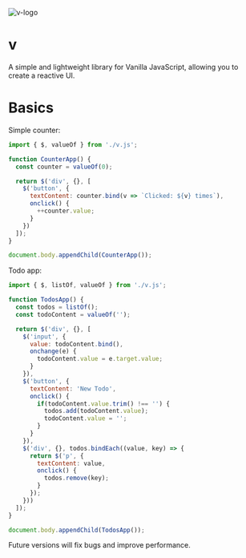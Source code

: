 ![v-logo](https://github.com/hoverek-yt/v/assets/89012686/628a2918-62e7-4e2c-90a9-3596e07379ff)

# v
A simple and lightweight library for Vanilla JavaScript, allowing you to create a reactive UI.

# Basics

Simple counter:
```js
import { $, valueOf } from './v.js';

function CounterApp() {
  const counter = valueOf(0);

  return $('div', {}, [
    $('button', {
      textContent: counter.bind(v => `Clicked: ${v} times`),
      onclick() {
        ++counter.value;
      }
    })
  ]);
}

document.body.appendChild(CounterApp());
```

Todo app:
```js
import { $, listOf, valueOf } from './v.js';

function TodosApp() {
  const todos = listOf();
  const todoContent = valueOf('');

  return $('div', {}, [
    $('input', {
      value: todoContent.bind(),
      onchange(e) {
        todoContent.value = e.target.value;
      }
    }),
    $('button', {
      textContent: 'New Todo',
      onclick() {
        if(todoContent.value.trim() !== '') {
          todos.add(todoContent.value);
          todoContent.value = '';
        }
      }
    }),
    $('div', {}, todos.bindEach((value, key) => {
      return $('p', {
        textContent: value,
        onclick() {
          todos.remove(key);
        }
      });
    }))
  ]);
}

document.body.appendChild(TodosApp());
```

Future versions will fix bugs and improve performance.
